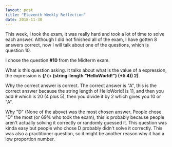 ```yaml
---
layout: post
title: "Eleventh Weekly Reflection"
date: 2018-11-30
---
```


This week, I took the exam, it was really hard and took a lot of time to solve each answer. Although I did not finished all of the exam, I have gotten 8 answers correct, now I will talk about one of the questions, which is question 10.

I chose the question **#10** from the Midterm exam. 

What is this question asking.
It talks about what is the value of a expression, the expression is **(/ (+ (string-length "HelloWorld!") (+5 4)) 2)**.

Why the correct answer is correct.
The correct answer is "A", this is the correct answer because the string length of HelloWorld! is 11, and then you add 9 which is 20 (4 plus 5), then you divide it by 2 which gives you 10 or "A". 

Why "D" (None of the above) was the most chosen answer.
People chose "D" the most (or 69% who took the exam), this is probably because people aren't actually solving it correctly or randomly guessed it. This question was kinda easy but people who chose D probably didn't solve it correctly. This was also a practitioner question, so it might be another reason why it had a low proportion number.

